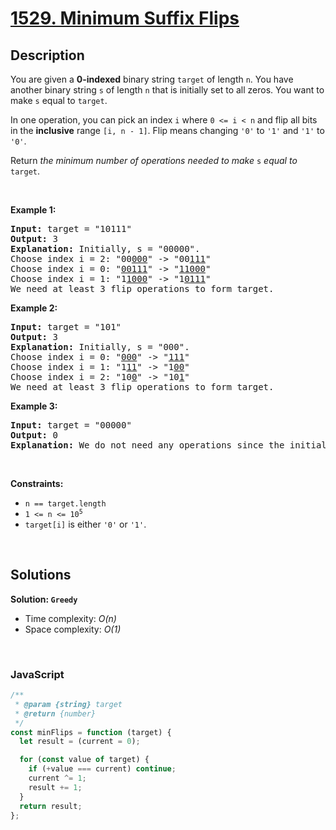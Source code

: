 # [1529. Minimum Suffix Flips](https://leetcode.com/problems/minimum-suffix-flips)

## Description

<div class="xFUwe" data-track-load="description_content"><p>You are given a <strong>0-indexed</strong> binary string <code>target</code> of length <code>n</code>. You have another binary string <code>s</code> of length <code>n</code> that is initially set to all zeros. You want to make <code>s</code> equal to <code>target</code>.</p>

<p>In one operation, you can pick an index <code>i</code> where <code>0 &lt;= i &lt; n</code> and flip all bits in the <strong>inclusive</strong> range <code>[i, n - 1]</code>. Flip means changing <code>'0'</code> to <code>'1'</code> and <code>'1'</code> to <code>'0'</code>.</p>

<p>Return <em>the minimum number of operations needed to make </em><code>s</code><em> equal to </em><code>target</code>.</p>

<p>&nbsp;</p>
<p><strong class="example">Example 1:</strong></p>

<pre><strong>Input:</strong> target = "10111"
<strong>Output:</strong> 3
<strong>Explanation:</strong> Initially, s = "00000".
Choose index i = 2: "00<u>000</u>" -&gt; "00<u>111</u>"
Choose index i = 0: "<u>00111</u>" -&gt; "<u>11000</u>"
Choose index i = 1: "1<u>1000</u>" -&gt; "1<u>0111</u>"
We need at least 3 flip operations to form target.
</pre>

<p><strong class="example">Example 2:</strong></p>

<pre><strong>Input:</strong> target = "101"
<strong>Output:</strong> 3
<strong>Explanation:</strong> Initially, s = "000".
Choose index i = 0: "<u>000</u>" -&gt; "<u>111</u>"
Choose index i = 1: "1<u>11</u>" -&gt; "1<u>00</u>"
Choose index i = 2: "10<u>0</u>" -&gt; "10<u>1</u>"
We need at least 3 flip operations to form target.
</pre>

<p><strong class="example">Example 3:</strong></p>

<pre><strong>Input:</strong> target = "00000"
<strong>Output:</strong> 0
<strong>Explanation:</strong> We do not need any operations since the initial s already equals target.
</pre>

<p>&nbsp;</p>
<p><strong>Constraints:</strong></p>

<ul>
	<li><code>n == target.length</code></li>
	<li><code>1 &lt;= n &lt;= 10<sup>5</sup></code></li>
	<li><code>target[i]</code> is either <code>'0'</code> or <code>'1'</code>.</li>
</ul>
</div>

<p>&nbsp;</p>

## Solutions

**Solution: `Greedy`**

- Time complexity: <em>O(n)</em>
- Space complexity: <em>O(1)</em>

<p>&nbsp;</p>

### **JavaScript**

```js
/**
 * @param {string} target
 * @return {number}
 */
const minFlips = function (target) {
  let result = (current = 0);

  for (const value of target) {
    if (+value === current) continue;
    current ^= 1;
    result += 1;
  }
  return result;
};
```
